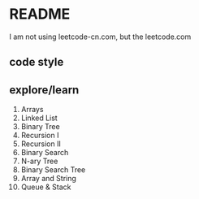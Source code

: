 # README
I am not using leetcode-cn.com, but the leetcode.com 

## code style

## explore/learn
1. Arrays
2. Linked List
3. Binary Tree
4. Recursion I
5. Recursion II
6. Binary Search
7. N-ary Tree
8. Binary Search Tree
9. Array and String
10. Queue & Stack
